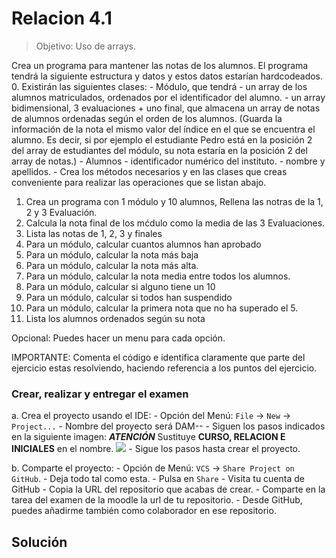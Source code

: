 <script src="https://unpkg.com/kotlin-playground@1" data-selector="code"></script>

# Relacion 4.1

>Objetivo: Uso de arrays.

Crea un programa para mantener las notas de los alumnos.  El programa tendrá la siguiente estructura y datos y estos datos estarían hardcodeados.
0. Existirán las siguientes clases:
    - Módulo, que tendrá
        - un array de los alumnos matriculados, ordenados por el identificador del alumno.
        - un array bidimensional, 3 evaluaciones + uno final, que almacena un array de notas de alumnos ordenadas según el orden de los alumnos. (Guarda la información de la nota el mismo valor del índice en el que se encuentra el alumno. Es decir, si por ejemplo el estudiante Pedro está en la posición 2 del array de estudiantes del módulo, su nota estaría en la posición 2 del array de notas.) 
    - Alumnos
        - identificador numérico del instituto. 
        - nombre y apellidos. 
    - Crea los métodos necesarios y en las clases que creas conveniente para realizar las operaciones que se listan abajo.
1. Crea un programa con 1 módulo y 10 alumnos, Rellena las notras de la 1, 2 y 3 Evaluación.   
2. Calcula la nota final de los mćdulo como la media de las 3 Evaluaciones.
3. Lista las notas de 1, 2, 3 y finales 
4. Para un módulo, calcular cuantos alumnos han aprobado
5. Para un módulo, calcular la nota más baja
6. Para un módulo, calcular la nota más alta.
7. Para un módulo, calcular la nota media entre todos los alumnos.
8. Para un módulo, calcular si alguno tiene un 10
9. Para un módulo, calcular si todos han suspendido
10. Para un módulo, calcular la primera nota que no ha superado el 5.
11. Lista los alumnos ordenados según su nota

Opcional: Puedes hacer un menu para cada opción.

IMPORTANTE: Comenta el código e identifica claramente que parte del ejercicio estas resolviendo, haciendo referencia a los puntos del ejercicio.

### Crear, realizar y entregar el examen
a. Crea el proyecto usando el IDE:
    - Opción del Menú: `File` -> `New` -> `Project...`
    - Nombre del proyecto será DAM<curso>-<relacion>-<iniciales>
    - Siguen los pasos indicados en la siguiente imagen: ***ATENCIÓN*** Sustituye **CURSO, RELACION E INICIALES** en el nombre.
      ![](./../../../resources/img/examen1/creaProyecto.png)
    - Sigue los pasos hasta crear el proyecto.

b. Comparte el proyecto:
    - Opción de Menú: `VCS` -> `Share Project on GitHub`.
        - Deja todo tal como esta.
        - Pulsa en `Share`
    - Visita tu cuenta de GitHub
        - Copia la URL del repositorio que acabas de crear.
        - Comparte en la tarea del examen de la moodle la url de tu repositorio.
    - Desde GitHub, puedes añadirme también como colaborador en ese repositorio.
## Solución
~~~ kt